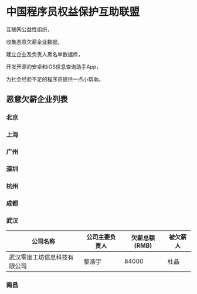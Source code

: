 # 中国程序员权益保护互助联盟

互联网公益性组织，

收集恶意欠薪企业数据，

建立企业及负责人黑名单数据库，

开发开源的安卓和iOS信息查询助手App，

为社会经验不足的程序员提供一点小帮助。

## 恶意欠薪企业列表
### 北京
### 上海
### 广州
### 深圳
### 杭州
### 成都
### 武汉
| 公司名称 | 公司主要负责人 | 欠薪总额(RMB) | 被欠薪人 |
| - | - | - | - |
| 武汉零度工坊信息科技有限公司 | 黎浩宇 | 84000 | 杜晶 |
### 南昌
